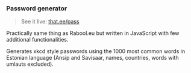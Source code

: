 ### Password generator

>See it live: [that.ee/pass](https://that.ee/pass)

Practically same thing as Rabool.eu but written in JavaScript with few additional functionalities.

Generates xkcd style passwords using the 1000 most common words in Estonian language (Ansip and Savisaar, names, countries, words with umlauts excluded).